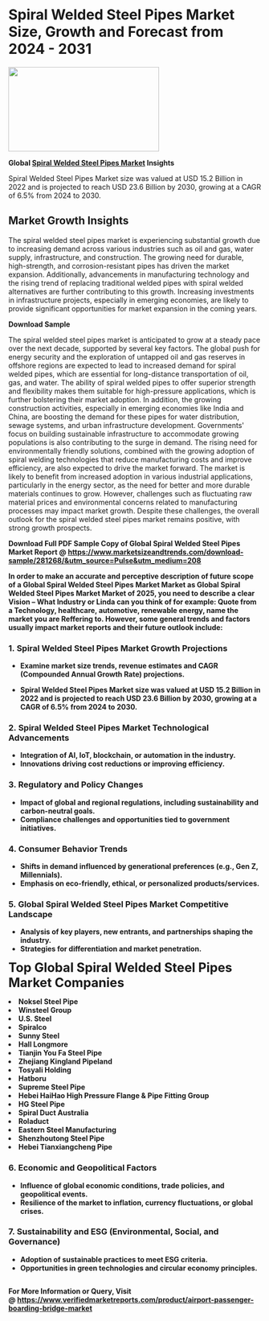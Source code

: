 <H1>Spiral Welded Steel Pipes Market Size, Growth and Forecast from 2024 - 2031</H1><img class="aligncenter size-medium wp-image-584254" src="https://thirdeyenews.in/wp-content/uploads/2024/09/Global-Market-Research-300x168.jpeg" alt="" width="300" height="168" /><p><strong>Global&nbsp;<a href="https://www.marketsizeandtrends.com/download-sample/281268/&amp;utm_source=Pulse&amp;utm_medium=208">Spiral Welded Steel Pipes Market</a> Insights</strong></p><p>Spiral Welded Steel Pipes Market size was valued at USD 15.2 Billion in 2022 and is projected to reach USD 23.6 Billion by 2030, growing at a CAGR of 6.5% from 2024 to 2030.</p><p><h2>Market Growth Insights</h2> The spiral welded steel pipes market is experiencing substantial growth due to increasing demand across various industries such as oil and gas, water supply, infrastructure, and construction. The growing need for durable, high-strength, and corrosion-resistant pipes has driven the market expansion. Additionally, advancements in manufacturing technology and the rising trend of replacing traditional welded pipes with spiral welded alternatives are further contributing to this growth. Increasing investments in infrastructure projects, especially in emerging economies, are likely to provide significant opportunities for market expansion in the coming years. <p><strong>Download Sample</strong></p> The spiral welded steel pipes market is anticipated to grow at a steady pace over the next decade, supported by several key factors. The global push for energy security and the exploration of untapped oil and gas reserves in offshore regions are expected to lead to increased demand for spiral welded pipes, which are essential for long-distance transportation of oil, gas, and water. The ability of spiral welded pipes to offer superior strength and flexibility makes them suitable for high-pressure applications, which is further bolstering their market adoption. In addition, the growing construction activities, especially in emerging economies like India and China, are boosting the demand for these pipes for water distribution, sewage systems, and urban infrastructure development. Governments' focus on building sustainable infrastructure to accommodate growing populations is also contributing to the surge in demand. The rising need for environmentally friendly solutions, combined with the growing adoption of spiral welding technologies that reduce manufacturing costs and improve efficiency, are also expected to drive the market forward. The market is likely to benefit from increased adoption in various industrial applications, particularly in the energy sector, as the need for better and more durable materials continues to grow. However, challenges such as fluctuating raw material prices and environmental concerns related to manufacturing processes may impact market growth. Despite these challenges, the overall outlook for the spiral welded steel pipes market remains positive, with strong growth prospects. <p><strong></p><p><span class=""><strong>Download Full PDF Sample Copy of Global Spiral Welded Steel Pipes Market Report</strong> @ <a href="https://www.marketsizeandtrends.com/download-sample/281268/&amp;utm_source=Pulse&amp;utm_medium=208" target="_blank">https://www.marketsizeandtrends.com/download-sample/281268/&amp;utm_source=Pulse&amp;utm_medium=208</a></span></p><p>In order to make an accurate and perceptive description of future scope of a Global&nbsp;Spiral Welded Steel Pipes Market Market as Global&nbsp;Spiral Welded Steel Pipes Market Market of 2025, you need to describe a clear Vision &ndash; What Industry or Linda can you think of for example: Quote from a Technology, healthcare, automotive, renewable energy, name the market you are Reffering to. However, some general trends and factors usually impact market reports and their future outlook include:</p><h3>1.&nbsp;<strong>Spiral Welded Steel Pipes Market Growth Projections</strong></h3><ul><li>Examine market size trends, revenue estimates and CAGR (Compounded Annual Growth Rate) projections.</li><li><p>Spiral Welded Steel Pipes Market size was valued at USD 15.2 Billion in 2022 and is projected to reach USD 23.6 Billion by 2030, growing at a CAGR of 6.5% from 2024 to 2030.</p></li></ul><h3>2.&nbsp;<strong>Spiral Welded Steel Pipes Market Technological Advancements</strong></h3><ul><li>Integration of AI, IoT, blockchain, or automation in the industry.</li><li>Innovations driving cost reductions or improving efficiency.</li></ul><h3>3.&nbsp;<strong>Regulatory and Policy Changes</strong></h3><ul><li>Impact of global and regional regulations, including sustainability and carbon-neutral goals.</li><li>Compliance challenges and opportunities tied to government initiatives.</li></ul><h3>4.&nbsp;<strong>Consumer Behavior Trends</strong></h3><ul><li>Shifts in demand influenced by generational preferences (e.g., Gen Z, Millennials).</li><li>Emphasis on eco-friendly, ethical, or personalized products/services.</li></ul><h3>5.&nbsp;<strong>Global Spiral Welded Steel Pipes Market Competitive Landscape</strong></h3><ul><li>Analysis of key players, new entrants, and partnerships shaping the industry.</li><li>Strategies for differentiation and market penetration.</li></ul><p data-pm-slice="1 1 []"><span style="color: inherit; font-family: inherit; font-size: 25px;">Top Global Spiral Welded Steel Pipes Market Companies</span></p><div class="" data-test-id=""><p><li>Noksel Steel Pipe</li><li> Winsteel Group</li><li> U.S. Steel</li><li> Spiralco</li><li> Sunny Steel</li><li> Hall Longmore</li><li> Tianjin You Fa Steel Pipe</li><li> Zhejiang Kingland Pipeland</li><li> Tosyali Holding</li><li> Hatboru</li><li> Supreme Steel Pipe</li><li> Hebei HaiHao High Pressure Flange & Pipe Fitting Group</li><li> HG Steel Pipe</li><li> Spiral Duct Australia</li><li> Roladuct</li><li> Eastern Steel Manufacturing</li><li> Shenzhoutong Steel Pipe</li><li> Hebei Tianxiangcheng Pipe</li></p></div><h3>6.&nbsp;<strong>Economic and Geopolitical Factors</strong></h3><ul><li>Influence of global economic conditions, trade policies, and geopolitical events.</li><li>Resilience of the market to inflation, currency fluctuations, or global crises.</li></ul><h3>7.&nbsp;<strong>Sustainability and ESG (Environmental, Social, and Governance)</strong></h3><ul><li>Adoption of sustainable practices to meet ESG criteria.</li><li>Opportunities in green technologies and circular economy principles.</li></ul><h2><strong style="font-size: 14px;">For More Information or Query, Visit @&nbsp;</strong><a style="background-color: #ffffff; font-size: 14px;" href="https://www.marketsizeandtrends.com/report/spiral-welded-steel-pipes-market/" target="_blank">https://www.verifiedmarketreports.com/product/airport-passenger-boarding-bridge-market</a></h2>
